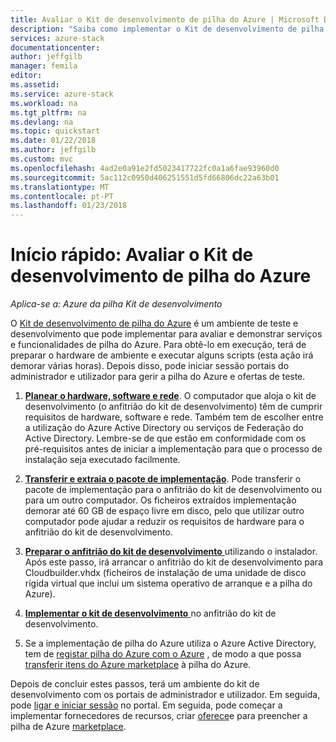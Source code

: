 ```yaml
---
title: Avaliar o Kit de desenvolvimento de pilha do Azure | Microsoft Docs
description: "Saiba como implementar o Kit de desenvolvimento de pilha do Azure para fins de avaliação."
services: azure-stack
documentationcenter: 
author: jeffgilb
manager: femila
editor: 
ms.assetid: 
ms.service: azure-stack
ms.workload: na
ms.tgt_pltfrm: na
ms.devlang: na
ms.topic: quickstart
ms.date: 01/22/2018
ms.author: jeffgilb
ms.custom: mvc
ms.openlocfilehash: 4ad2e0a91e2fd5023417722fc0a1a6fae93960d0
ms.sourcegitcommit: 5ac112c0950d406251551d5fd66806dc22a63b01
ms.translationtype: MT
ms.contentlocale: pt-PT
ms.lasthandoff: 01/23/2018
---
```

# <a name="quickstart-evaluate-the-azure-stack-development-kit"></a>Início rápido: Avaliar o Kit de desenvolvimento de pilha do Azure

*Aplica-se a: Azure da pilha Kit de desenvolvimento*

O [Kit de desenvolvimento de pilha do Azure](azure-stack-poc.md) é um ambiente de teste e desenvolvimento que pode implementar para avaliar e demonstrar serviços e funcionalidades de pilha do Azure. Para obtê-lo em execução, terá de preparar o hardware de ambiente e executar alguns scripts (esta ação irá demorar várias horas). Depois disso, pode iniciar sessão portais do administrador e utilizador para gerir a pilha do Azure e ofertas de teste. 

1. [**Planear o hardware, software e rede**](azure-stack-deploy.md). O computador que aloja o kit de desenvolvimento (o anfitrião do kit de desenvolvimento) têm de cumprir requisitos de hardware, software e rede. Também tem de escolher entre a utilização do Azure Active Directory ou serviços de Federação do Active Directory. Lembre-se de que estão em conformidade com os pré-requisitos antes de iniciar a implementação para que o processo de instalação seja executado facilmente. 

2. [**Transferir e extraia o pacote de implementação**](azure-stack-run-powershell-script.md#download-and-extract-the-development-kit). Pode transferir o pacote de implementação para o anfitrião do kit de desenvolvimento ou para um outro computador. Os ficheiros extraídos implementação demorar até 60 GB de espaço livre em disco, pelo que utilizar outro computador pode ajudar a reduzir os requisitos de hardware para o anfitrião do kit de desenvolvimento.

3. [**Preparar o anfitrião do kit de desenvolvimento** ](azure-stack-run-powershell-script.md) utilizando o instalador. Após este passo, irá arrancar o anfitrião do kit de desenvolvimento para Cloudbuilder.vhdx (ficheiros de instalação de uma unidade de disco rígida virtual que inclui um sistema operativo de arranque e a pilha do Azure).

4. [**Implementar o kit de desenvolvimento** ](azure-stack-run-powershell-script.md) no anfitrião do kit de desenvolvimento.

5. Se a implementação de pilha do Azure utiliza o Azure Active Directory, tem de [registar pilha do Azure com o Azure](azure-stack-register.md) , de modo a que possa [transferir itens do Azure marketplace](azure-stack-download-azure-marketplace-item.md) à pilha do Azure.

Depois de concluir estes passos, terá um ambiente do kit de desenvolvimento com os portais de administrador e utilizador. Em seguida, pode [ligar e iniciar sessão](azure-stack-connect-azure-stack.md) no portal. Em seguida, pode começar a implementar fornecedores de recursos, criar [oferece](azure-stack-key-features.md#regions-services-plans-offers-and-subscriptions)e para preencher a pilha de Azure [marketplace](azure-stack-marketplace.md).
